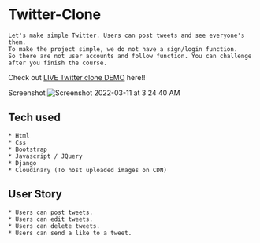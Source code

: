 # Twitter-Clone

```
Let's make simple Twitter. Users can post tweets and see everyone's them.
To make the project simple, we do not have a sign/login function.
So there are not user accounts and follow function. You can challenge after you finish the course.
```
Check out [LIVE Twitter clone DEMO](https://twitterclone-huynhly.herokuapp.com/) here!!

Screenshot 
![Screenshot 2022-03-11 at 3 24 40 AM](https://user-images.githubusercontent.com/51028127/157761251-dfbba6f2-03b5-4269-8771-825d05978e4b.png)


## Tech used
```
* Html
* Css
* Bootstrap
* Javascript / JQuery
* Django
* Cloudinary (To host uploaded images on CDN)
```
## User Story
```
* Users can post tweets.
* Users can edit tweets.
* Users can delete tweets.
* Users can send a like to a tweet.
```
